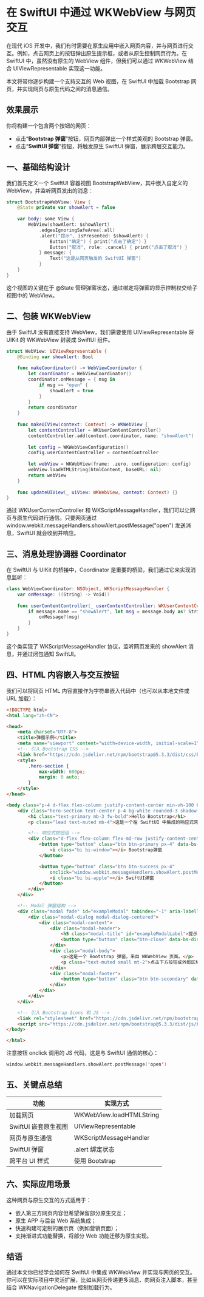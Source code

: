 # 在 SwiftUI 中通过 WKWebView 与网页交互

在现代 iOS 开发中，我们有时需要在原生应用中嵌入网页内容，并与网页进行交互。例如，点击网页上的按钮弹出原生提示框，或者从原生控制网页行为。在 SwiftUI 中，虽然没有原生的 WebView 组件，但我们可以通过 WKWebView 结合 UIViewRepresentable 实现这一功能。

本文将带你逐步构建一个支持交互的 Web 视图，在 SwiftUI 中加载 Bootstrap 网页，并实现网页与原生代码之间的消息通信。



## 效果展示

你将构建一个包含两个按钮的网页：

- 点击“**Bootstrap 弹窗**”按钮，网页内部弹出一个样式美观的 Bootstrap 弹窗。
- 点击“**SwiftUI 弹窗**”按钮，将触发原生 SwiftUI 弹窗，展示跨层交互能力。



## 一、基础结构设计

我们首先定义一个 SwiftUI 容器视图 BootstrapWebView，其中嵌入自定义的 WebView，并监听网页发出的消息：

```swift
struct BootstrapWebView: View {
    @State private var showAlert = false
    
    var body: some View {
        WebView(showAlert: $showAlert)
            .edgesIgnoringSafeArea(.all)
            .alert("提示", isPresented: $showAlert) {
                Button("确定") { print("点击了确定") }
                Button("取消", role: .cancel) { print("点击了取消") }
            } message: {
                Text("这是从网页触发的 SwiftUI 弹窗")
            }
    }
}
```

这个视图的关键在于 @State 管理弹窗状态，通过绑定将弹窗的显示控制权交给子视图中的 WebView。



## 二、包装 WKWebView

由于 SwiftUI 没有直接支持 WebView，我们需要使用 UIViewRepresentable 将 UIKit 的 WKWebView 封装成 SwiftUI 组件。

```swift
struct WebView: UIViewRepresentable {
    @Binding var showAlert: Bool
    
    func makeCoordinator() -> WebViewCoordinator {
        let coordinator = WebViewCoordinator()
        coordinator.onMessage = { msg in
            if msg == "open" {
                showAlert = true
            }
        }
        return coordinator
    }
    
    func makeUIView(context: Context) -> WKWebView {
        let contentController = WKUserContentController()
        contentController.add(context.coordinator, name: "showAlert")
        
        let config = WKWebViewConfiguration()
        config.userContentController = contentController
        
        let webView = WKWebView(frame: .zero, configuration: config)
        webView.loadHTMLString(htmlContent, baseURL: nil)
        return webView
    }
    
    func updateUIView(_ uiView: WKWebView, context: Context) {}
}
```

通过 WKUserContentController 和 WKScriptMessageHandler，我们可以让网页与原生代码进行通信。只要网页通过 window.webkit.messageHandlers.showAlert.postMessage("open") 发送消息，SwiftUI 就会收到并响应。



## 三、消息处理协调器 Coordinator

在 SwiftUI 与 UIKit 的桥接中，Coordinator 是重要的桥梁，我们通过它来实现消息监听：

```swift
class WebViewCoordinator: NSObject, WKScriptMessageHandler {
    var onMessage: ((String) -> Void)?
    
    func userContentController(_ userContentController: WKUserContentController, didReceive message: WKScriptMessage) {
        if message.name == "showAlert", let msg = message.body as? String {
            onMessage?(msg)
        }
    }
}
```

这个类实现了 WKScriptMessageHandler 协议，监听网页发来的 showAlert 消息，并通过闭包通知 SwiftUI。



## 四、HTML 内容嵌入与交互按钮

我们可以将网页 HTML 内容直接作为字符串嵌入代码中（也可以从本地文件或 URL 加载）：

```html
<!DOCTYPE html>
<html lang="zh-CN">

<head>
    <meta charset="UTF-8">
    <title>弹窗示例</title>
    <meta name="viewport" content="width=device-width, initial-scale=1">
    <!-- 引入 Bootstrap CSS -->
    <link href="https://cdn.jsdelivr.net/npm/bootstrap@5.3.3/dist/css/bootstrap.min.css" rel="stylesheet">
    <style>
        .hero-section {
            max-width: 600px;
            margin: 0 auto;
        }
    </style>
</head>

<body class="p-4 d-flex flex-column justify-content-center min-vh-100 bg-light">
    <div class="hero-section text-center p-4 bg-white rounded-3 shadow-sm">
        <h1 class="text-primary mb-3 fw-bold">Hello Bootstrap</h1>
        <p class="lead text-muted mb-4">这是一个在 SwiftUI 中集成的响应式网页，使用 Bootstrap 5 构建。</p>

        <!-- 响应式按钮组 -->
        <div class="d-flex flex-column flex-md-row justify-content-center gap-2">
            <button type="button" class="btn btn-primary px-4" data-bs-toggle="modal" data-bs-target="#exampleModal">
                <i class="bi bi-window"></i> Bootstrap弹窗
            </button>

            <button type="button" class="btn btn-success px-4"
                onclick="window.webkit.messageHandlers.showAlert.postMessage('open')">
                <i class="bi bi-apple"></i> SwiftUI弹窗
            </button>
        </div>
    </div>

    <!-- Modal 弹窗结构 -->
    <div class="modal fade" id="exampleModal" tabindex="-1" aria-labelledby="exampleModalLabel" aria-hidden="true">
        <div class="modal-dialog modal-dialog-centered">
            <div class="modal-content">
                <div class="modal-header">
                    <h5 class="modal-title" id="exampleModalLabel">提示</h5>
                    <button type="button" class="btn-close" data-bs-dismiss="modal" aria-label="关闭"></button>
                </div>
                <div class="modal-body">
                    <p>这是一个 Bootstrap 弹窗，来自 WKWebView 页面。</p>
                    <p class="text-muted small mt-2">点击下方按钮或外部区域关闭</p>
                </div>
                <div class="modal-footer">
                    <button type="button" class="btn btn-secondary" data-bs-dismiss="modal">关闭</button>
                </div>
            </div>
        </div>
    </div>

    <!-- 引入 Bootstrap Icons 和 JS -->
    <link rel="stylesheet" href="https://cdn.jsdelivr.net/npm/bootstrap-icons@1.11.1/font/bootstrap-icons.css">
    <script src="https://cdn.jsdelivr.net/npm/bootstrap@5.3.3/dist/js/bootstrap.bundle.min.js"></script>
</body>

</html>
```

注意按钮 onclick 调用的 JS 代码，这是与 SwiftUI 通信的核心：

```swift
window.webkit.messageHandlers.showAlert.postMessage('open')
```



## 五、关键点总结

| **功能**             | **实现方式**             |
| -------------------- | ------------------------ |
| 加载网页             | WKWebView.loadHTMLString |
| SwiftUI 嵌套原生视图 | UIViewRepresentable      |
| 网页与原生通信       | WKScriptMessageHandler   |
| SwiftUI 弹窗         | .alert 绑定状态          |
| 跨平台 UI 样式       | 使用 Bootstrap           |



## 六、实际应用场景

这种网页与原生交互的方式适用于：

- 嵌入第三方网页内容但希望保留部分原生交互；
- 原生 APP 与后台 Web 系统集成；
- 快速构建可定制的展示页（例如营销页面）；
- 支持渐进式功能替换，将部分 Web 功能迁移为原生实现。



## 结语

通过本文你已经学会如何在 SwiftUI 中集成 WKWebView 并实现与网页的交互。你可以在实际项目中灵活扩展，比如从网页传递更多消息、向网页注入脚本，甚至结合 WKNavigationDelegate 控制加载行为。
